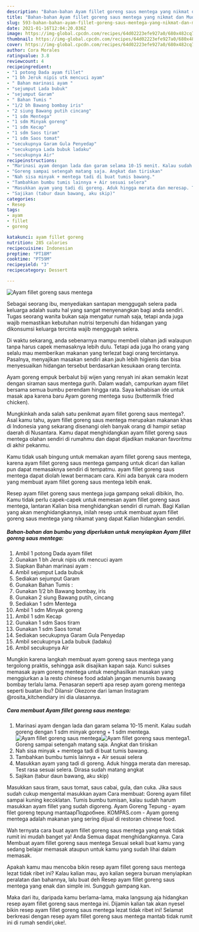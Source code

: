 ```yaml
---
description: "Bahan-bahan Ayam fillet goreng saus mentega yang nikmat dan Mudah Dibuat"
title: "Bahan-bahan Ayam fillet goreng saus mentega yang nikmat dan Mudah Dibuat"
slug: 593-bahan-bahan-ayam-fillet-goreng-saus-mentega-yang-nikmat-dan-mudah-dibuat
date: 2021-01-16T12:04:20.036Z
image: https://img-global.cpcdn.com/recipes/64d02223efe927a0/680x482cq70/ayam-fillet-goreng-saus-mentega-foto-resep-utama.jpg
thumbnail: https://img-global.cpcdn.com/recipes/64d02223efe927a0/680x482cq70/ayam-fillet-goreng-saus-mentega-foto-resep-utama.jpg
cover: https://img-global.cpcdn.com/recipes/64d02223efe927a0/680x482cq70/ayam-fillet-goreng-saus-mentega-foto-resep-utama.jpg
author: Cora Morales
ratingvalue: 3.8
reviewcount: 4
recipeingredient:
- "1 potong Dada ayam fillet"
- "1 bh Jeruk nipis utk mencuci ayam"
- " Bahan marinasi ayam "
- "sejumput Lada bubuk"
- "sejumput Garam"
- " Bahan Tumis "
- "1/2 bh Bawang bombay iris"
- "2 siung Bawang putih cincang"
- "1 sdm Mentega"
- "1 sdm Minyak goreng"
- "1 sdm Kecap"
- "1 sdm Saos tiram"
- "1 sdm Saos tomat"
- "secukupnya Garam Gula Penyedap"
- "secukupnya Lada bubuk ladaku"
- "secukupnya Air"
recipeinstructions:
- "Marinasi ayam dengan lada dan garam selama 10-15 menit. Kalau sudah goreng dengan 1 sdm minyak goreng + 1 sdm mentega."
- "Goreng sampai setengah matang saja. Angkat dan tiriskan"
- "Nah sisa minyak + mentega tadi di buat tumis bawang."
- "Tambahkan bumbu tumis lainnya + Air sesuai selera"
- "Masukkan ayam yang tadi di goreng. Aduk hingga merata dan meresap. Test rasa sesuai selera. Dirasa sudah matang angkat"
- "Sajikan (tabur daun bawang, aku skip)"
categories:
- Resep
tags:
- ayam
- fillet
- goreng

katakunci: ayam fillet goreng 
nutrition: 285 calories
recipecuisine: Indonesian
preptime: "PT18M"
cooktime: "PT59M"
recipeyield: "3"
recipecategory: Dessert

---
```



![Ayam fillet goreng saus mentega](https://img-global.cpcdn.com/recipes/64d02223efe927a0/680x482cq70/ayam-fillet-goreng-saus-mentega-foto-resep-utama.jpg)

Sebagai seorang ibu, menyediakan santapan menggugah selera pada keluarga adalah suatu hal yang sangat menyenangkan bagi anda sendiri. Tugas seorang  wanita bukan saja mengatur rumah saja, tetapi anda juga wajib memastikan kebutuhan nutrisi terpenuhi dan hidangan yang dikonsumsi keluarga tercinta wajib menggugah selera.

Di waktu  sekarang, anda sebenarnya mampu membeli olahan jadi walaupun tanpa harus capek memasaknya lebih dulu. Tetapi ada juga lho orang yang selalu mau memberikan makanan yang terlezat bagi orang tercintanya. Pasalnya, menyajikan masakan sendiri akan jauh lebih higienis dan bisa menyesuaikan hidangan tersebut berdasarkan kesukaan orang tercinta. 

Ayam goreng empuk berbalut biji wijen yang renyah ini akan semakin lezat dengan siraman saus mentega gurih. Dalam wadah, campurkan ayam fillet bersama semua bumbu perendam hingga rata. Saya kehabisan ide untuk masak apa karena baru Ayam goreng mentega susu (buttermilk fried chicken).

Mungkinkah anda salah satu penikmat ayam fillet goreng saus mentega?. Asal kamu tahu, ayam fillet goreng saus mentega merupakan makanan khas di Indonesia yang sekarang disenangi oleh banyak orang di hampir setiap daerah di Nusantara. Kamu dapat menghidangkan ayam fillet goreng saus mentega olahan sendiri di rumahmu dan dapat dijadikan makanan favoritmu di akhir pekanmu.

Kamu tidak usah bingung untuk memakan ayam fillet goreng saus mentega, karena ayam fillet goreng saus mentega gampang untuk dicari dan kalian pun dapat memasaknya sendiri di tempatmu. ayam fillet goreng saus mentega dapat diolah lewat bermacam cara. Kini ada banyak cara modern yang membuat ayam fillet goreng saus mentega lebih enak.

Resep ayam fillet goreng saus mentega juga gampang sekali dibikin, lho. Kamu tidak perlu capek-capek untuk memesan ayam fillet goreng saus mentega, lantaran Kalian bisa menghidangkan sendiri di rumah. Bagi Kalian yang akan menghidangkannya, inilah resep untuk membuat ayam fillet goreng saus mentega yang nikamat yang dapat Kalian hidangkan sendiri.

<!--inarticleads1-->

##### Bahan-bahan dan bumbu yang diperlukan untuk menyiapkan Ayam fillet goreng saus mentega:

1. Ambil 1 potong Dada ayam fillet
1. Gunakan 1 bh Jeruk nipis utk mencuci ayam
1. Siapkan  Bahan marinasi ayam :
1. Ambil sejumput Lada bubuk
1. Sediakan sejumput Garam
1. Gunakan  Bahan Tumis :
1. Gunakan 1/2 bh Bawang bombay, iris
1. Gunakan 2 siung Bawang putih, cincang
1. Sediakan 1 sdm Mentega
1. Ambil 1 sdm Minyak goreng
1. Ambil 1 sdm Kecap
1. Gunakan 1 sdm Saos tiram
1. Gunakan 1 sdm Saos tomat
1. Sediakan secukupnya Garam Gula Penyedap
1. Ambil secukupnya Lada bubuk (ladaku)
1. Ambil secukupnya Air


Mungkin karena langkah membuat ayam goreng saus mentega yang tergolong praktis, sehingga asik disajikan kapan saja. Kunci sukses memasak ayam goreng mentega untuk menghasilkan masakan yang menggiurkan a la resto chinese food adalah jangan menumis bawang bombay terlalu lama. Penasaran seperti apa resep ayam goreng mentega seperti buatan ibu? Dilansir Okezone dari laman Instagram @rosita_kitchendiary ini dia ulasannya. 

<!--inarticleads2-->

##### Cara membuat Ayam fillet goreng saus mentega:

1. Marinasi ayam dengan lada dan garam selama 10-15 menit. Kalau sudah goreng dengan 1 sdm minyak goreng + 1 sdm mentega.
<img src="https://img-global.cpcdn.com/steps/e51fb534920d8c27/160x128cq70/ayam-fillet-goreng-saus-mentega-langkah-memasak-1-foto.jpg" alt="Ayam fillet goreng saus mentega"><img src="https://img-global.cpcdn.com/steps/793dce98c0e5b618/160x128cq70/ayam-fillet-goreng-saus-mentega-langkah-memasak-1-foto.jpg" alt="Ayam fillet goreng saus mentega">1. Goreng sampai setengah matang saja. Angkat dan tiriskan
1. Nah sisa minyak + mentega tadi di buat tumis bawang.
1. Tambahkan bumbu tumis lainnya + Air sesuai selera
1. Masukkan ayam yang tadi di goreng. Aduk hingga merata dan meresap. Test rasa sesuai selera. Dirasa sudah matang angkat
1. Sajikan (tabur daun bawang, aku skip)


Masukkan saus tiram, saus tomat, saus cabai, gula, dan cuka. Jika saus sudah cukup mengental masukkan ayam Cara membuat: Goreng ayam fillet sampai kuning kecoklatan. Tumis bumbu tumisan, kalau sudah harum masukkan ayam fillet yang sudah digoreng. Ayam Goreng Tepung - ayam filet goreng tepung mantaapПодробнее. KOMPAS.com - Ayam goreng mentega adalah makanan yang sering dijual di restoran chinese food. 

Wah ternyata cara buat ayam fillet goreng saus mentega yang enak tidak rumit ini mudah banget ya! Anda Semua dapat menghidangkannya. Cara Membuat ayam fillet goreng saus mentega Sesuai sekali buat kamu yang sedang belajar memasak ataupun untuk kamu yang sudah lihai dalam memasak.

Apakah kamu mau mencoba bikin resep ayam fillet goreng saus mentega lezat tidak ribet ini? Kalau kalian mau, ayo kalian segera buruan menyiapkan peralatan dan bahannya, lalu buat deh Resep ayam fillet goreng saus mentega yang enak dan simple ini. Sungguh gampang kan. 

Maka dari itu, daripada kamu berlama-lama, maka langsung aja hidangkan resep ayam fillet goreng saus mentega ini. Dijamin kalian tak akan nyesel bikin resep ayam fillet goreng saus mentega lezat tidak ribet ini! Selamat berkreasi dengan resep ayam fillet goreng saus mentega mantab tidak rumit ini di rumah sendiri,oke!.

